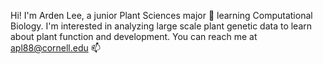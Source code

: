 Hi!  I'm Arden Lee, a junior Plant Sciences major 🌱 learning Computational Biology.
I'm interested in analyzing large scale plant genetic data to learn about plant function and development.
You can reach me at apl88@cornell.edu 📫

